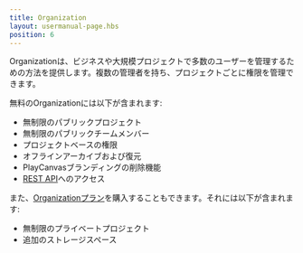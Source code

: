 ```yaml
---
title: Organization
layout: usermanual-page.hbs
position: 6
---
```


Organizationは、ビジネスや大規模プロジェクトで多数のユーザーを管理するための方法を提供します。複数の管理者を持ち、プロジェクトごとに権限を管理できます。

無料のOrganizationには以下が含まれます:

- 無制限のパブリックプロジェクト
- 無制限のパブリックチームメンバー
- プロジェクトベースの権限
- オフラインアーカイブおよび復元
- PlayCanvasブランディングの削除機能
- [REST API][2]へのアクセス

また、[Organizationプラン][1]を購入することもできます。それには以下が含まれます:

- 無制限のプライベートプロジェクト
- 追加のストレージスペース

[1]: https://playcanvas.com/plans
[2]: /user-manual/api
